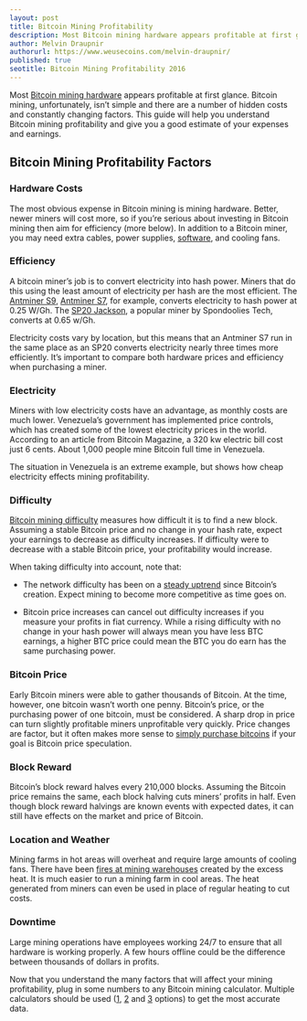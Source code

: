 ```yaml
---
layout: post
title: Bitcoin Mining Profitability
description: Most Bitcoin mining hardware appears profitable at first glance.
author: Melvin Draupnir
authorurl: https://www.weusecoins.com/melvin-draupnir/
published: true
seotitle: Bitcoin Mining Profitability 2016
---
```

Most [Bitcoin mining hardware](https://www.bitcoinmining.com/bitcoin-mining-hardware/) appears profitable at first glance. Bitcoin mining, unfortunately, isn’t simple and there are a number of hidden costs and constantly changing factors. This guide will help you understand Bitcoin mining profitability and give you a good estimate of your expenses and earnings.

## Bitcoin Mining Profitability Factors

### Hardware Costs  

The most obvious expense in Bitcoin mining is mining hardware. Better, newer miners will cost more, so if you’re serious about investing in Bitcoin mining then aim for efficiency (more below). In addition to a Bitcoin miner, you may need extra cables, power supplies, [software](https://www.bitcoinmining.com/bitcoin-mining-software/), and cooling fans.

### Efficiency  

A bitcoin miner’s job is to convert electricity into hash power. Miners that do this using the least amount of electricity per hash are the most efficient. The [Antminer S9](http://geni.us/pOtlDhj), [Antminer S7](http://geni.us/37CM), for example, converts electricity to hash power at 0.25 W/Gh. The [SP20 Jackson](http://geni.us/3mnh), a popular miner by Spondoolies Tech, converts at 0.65 w/Gh.

Electricity costs vary by location, but this means that an Antminer S7 run in the same place as an SP20 converts electricity nearly three times more efficiently. It’s important to compare both hardware prices and efficiency when purchasing a miner.

### Electricity  

Miners with low electricity costs have an advantage, as monthly costs are much lower. Venezuela’s government has implemented price controls, which has created some of the lowest electricity prices in the world. According to an article from Bitcoin Magazine, a 320 kw electric bill cost just 6 cents. About 1,000 people mine Bitcoin full time in Venezuela.

The situation in Venezuela is an extreme example, but shows how cheap electricity effects mining profitability.

### Difficulty  

[Bitcoin mining difficulty](https://www.bitcoinmining.com/what-is-bitcoin-mining-difficulty/) measures how difficult it is to find a new block. Assuming a stable Bitcoin price and no change in your hash rate, expect your earnings to decrease as difficulty increases. If difficulty were to decrease with a stable Bitcoin price, your profitability would increase.

When taking difficulty into account, note that:

* The network difficulty has been on a [steady uptrend](https://kaiko.com/mining) since Bitcoin’s creation. Expect mining to become more competitive as time goes on.

* Bitcoin price increases can cancel out difficulty increases if you measure your profits in fiat currency. While a rising difficulty with no change in your hash power will always mean you have less BTC earnings, a higher BTC price could mean the BTC you do earn has the same purchasing power.

### Bitcoin Price  

Early Bitcoin miners were able to gather thousands of Bitcoin. At the time, however, one bitcoin wasn’t worth one penny. Bitcoin’s price, or the purchasing power of one bitcoin, must be considered. A sharp drop in price can turn slightly profitable miners unprofitable very quickly. Price changes are factor, but it often makes more sense to [simply purchase bitcoins](https://www.weusecoins.com/en/how-buy-bitcoins-online-best-bitcoin-exchange-rate-bitcoin-price/) if your goal is Bitcoin price speculation.

### Block Reward  

Bitcoin’s block reward halves every 210,000 blocks. Assuming the Bitcoin price remains the same, each block halving cuts miners’ profits in half. Even though block reward halvings are known events with expected dates, it can still have effects on the market and price of Bitcoin.

### Location and Weather  

Mining farms in hot areas will overheat and require large amounts of cooling fans. There have been [fires at mining warehouses](http://www.coindesk.com/gallery-fire-destroys-thai-bitcoin-mining-facility/) created by the excess heat. It is much easier to run a mining farm in cool areas. The heat generated from miners can even be used in place of regular heating to cut costs.

### Downtime  

Large mining operations have employees working 24/7 to ensure that all hardware is working properly. A few hours offline could be the difference between thousands of dollars in profits.

Now that you understand the many factors that will affect your mining profitability, plug in some numbers to any Bitcoin mining calculator. Multiple calculators should be used ([1](http://www.coinwarz.com/calculators/bitcoin-mining-calculator), [2](https://tradeblock.com/bitcoin/mining/) and [3](http://www.bitcoinx.com/profit/) options) to get the most accurate data.
